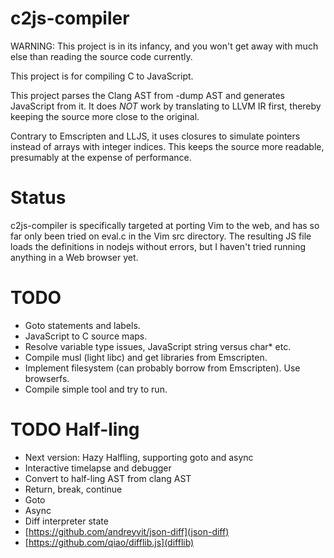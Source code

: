 # c2js-compiler

WARNING: This project is in its infancy, and you won't get away with much else
than reading the source code currently.

This project is for compiling C to JavaScript.

This project parses the Clang AST from -dump AST and generates JavaScript from
it. It does _NOT_ work by translating to LLVM IR first, thereby keeping the
source more close to the original.

Contrary to Emscripten and LLJS, it uses closures to simulate pointers instead
of arrays with integer indices. This keeps the source more readable, presumably
at the expense of performance.

# Status
c2js-compiler is specifically targeted at porting Vim to the web, and has so
far only been tried on eval.c in the Vim src directory. The resulting JS file
loads the definitions in nodejs without errors, but I haven't tried running
anything in a Web browser yet.

# TODO
 - Goto statements and labels.
 - JavaScript to C source maps.
 - Resolve variable type issues, JavaScript string versus char\* etc.
 - Compile musl (light libc) and get libraries from Emscripten.
 - Implement filesystem (can probably borrow from Emscripten). Use browserfs.
 - Compile simple tool and try to run.

# TODO Half-ling
 - Next version: Hazy Halfling, supporting goto and async
 - Interactive timelapse and debugger
 - Convert to half-ling AST from clang AST
 - Return, break, continue
 - Goto
 - Async
 - Diff interpreter state
  - [https://github.com/andreyvit/json-diff](json-diff)
  - [https://github.com/qiao/difflib.js](difflib)
